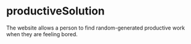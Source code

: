 # productiveSolution
The website allows a person to find random-generated productive work when they are feeling bored. 
